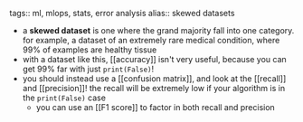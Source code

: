 tags:: ml, mlops, stats, error analysis
alias:: skewed datasets

- a **skewed dataset** is one where the grand majority fall into one category. for example, a dataset of an extremely rare medical condition, where 99% of examples are healthy tissue
- with a dataset like this, [[accuracy]] isn't very useful, because you can get 99% far with just `print(False)`!
- you should instead use a [[confusion matrix]], and look at the [[recall]] and [[precision]]! the recall will be extremely low if your algorithm is in the `print(False)` case
	- you can use an [[F1 score]] to factor in both recall and precision